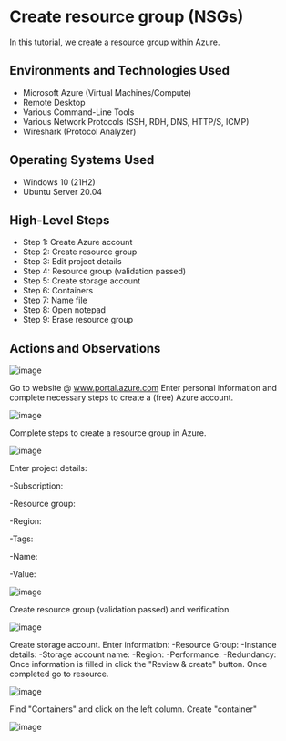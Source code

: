 

<h1> Create resource group (NSGs) </h1>
In this tutorial, we create a resource group within Azure. <br />


<h2>Environments and Technologies Used</h2> 

- Microsoft Azure (Virtual Machines/Compute)
- Remote Desktop
- Various Command-Line Tools
- Various Network Protocols (SSH, RDH, DNS, HTTP/S, ICMP)
- Wireshark (Protocol Analyzer)

<h2>Operating Systems Used </h2>

- Windows 10 (21H2)
- Ubuntu Server 20.04

<h2>High-Level Steps</h2>

- Step 1: Create Azure account
- Step 2: Create resource group
- Step 3: Edit project details
- Step 4: Resource group (validation passed)
- Step 5: Create storage account
- Step 6: Containers
- Step 7: Name file
- Step 8: Open notepad
- Step 9: Erase resource group

<h2>Actions and Observations</h2>


![image](https://github.com/leticialunaa/create-resource/assets/146797387/875aeb37-f484-4dfc-a19b-a6827f59b9e2)


Go to website @ www.portal.azure.com 
Enter personal information and complete necessary steps to create a (free) Azure account.  



![image](https://github.com/leticialunaa/create-resource/assets/146797387/1925836f-c337-4e94-af4c-1355f730968b)


Complete steps to create a resource group in Azure.



![image](https://github.com/leticialunaa/create-resource/assets/146797387/06a32327-27fa-4554-80d3-202ef1c41605)



Enter project details:

-Subscription: 

-Resource group:

-Region: 

-Tags:

-Name: 

-Value: 



![image](https://github.com/leticialunaa/create-resource/assets/146797387/c2282bb1-9b14-465f-a9df-b1703021fe05)



Create resource group (validation passed) and verification. 



![image](https://github.com/leticialunaa/create-resource/assets/146797387/5b208524-4142-4fbf-96eb-56e35850a5b1)



Create storage account. 
Enter information:
-Resource Group:
-Instance details:
-Storage account name:
-Region:
-Performance:
-Redundancy:
Once information is filled in click the "Review & create" button.
Once completed go to resource. 



![image](https://github.com/leticialunaa/create-resource/assets/146797387/03345727-dfb2-491b-8bcd-de448ba814f0)


Find "Containers" and click on the left column. Create "container" 



![image](https://github.com/leticialunaa/create-resource/assets/146797387/8730f790-252b-4a4e-8afd-06dca9c87e02)















